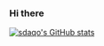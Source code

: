 ### Hi there 



[![sdaqo's GitHub stats](https://github-readme-stats.vercel.app/api?username=sdaqo&show_icons=true&theme=radical)](https://github.com/anuraghazra/github-readme-stats)

